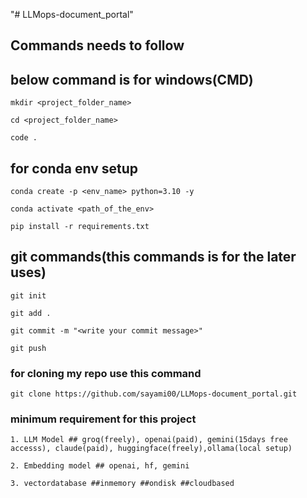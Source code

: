 "# LLMops-document_portal" 

## Commands needs to follow

## below command is for windows(CMD)

```
mkdir <project_folder_name>
```

```
cd <project_folder_name>
```

```
code .
```

## for conda env setup

```
conda create -p <env_name> python=3.10 -y
```

```
conda activate <path_of_the_env>
```

```
pip install -r requirements.txt
```

## git commands(this commands is for the later uses)

```
git init
```

```
git add .
```

```
git commit -m "<write your commit message>"
```

```
git push
```
### for cloning my repo use this command

```
git clone https://github.com/sayami00/LLMops-document_portal.git
```

### minimum requirement for this project
```
1. LLM Model ## groq(freely), openai(paid), gemini(15days free accesss), claude(paid), huggingface(freely),ollama(local setup)

2. Embedding model ## openai, hf, gemini

3. vectordatabase ##inmemory ##ondisk ##cloudbased
```